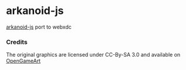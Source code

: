 arkanoid-js
===========

[arkanoid-js](https://github.com/delimitry/arkanoid-js) port to webxdc

### Credits

The original graphics are licensed under CC-By-SA 3.0 and available on [OpenGameArt](https://opengameart.org/content/monsterpong-assets)
